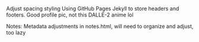 Adjust spacing styling
Using GitHub Pages Jekyll to store headers and footers.
Good profile pic, not this DALLE-2 anime lol


Notes:
Metadata adjustments in notes.html, will need to organize and adjust, too lazy